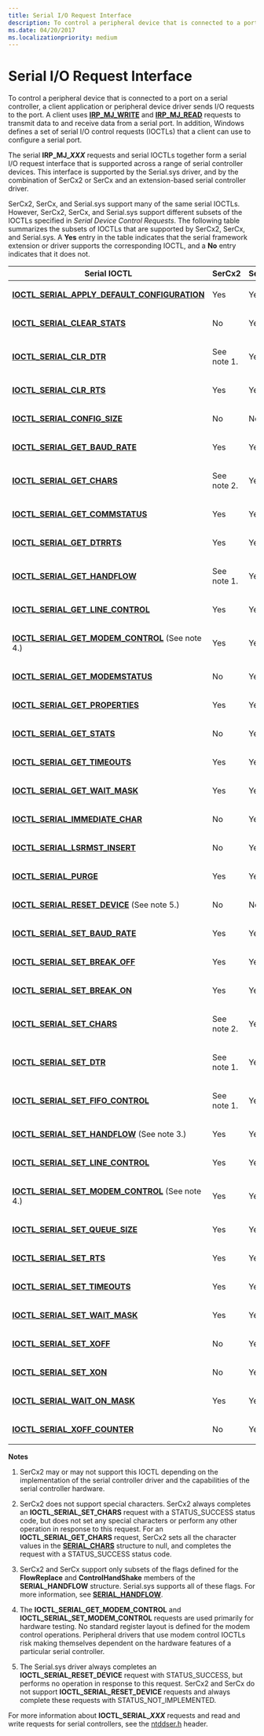 ```yaml
---
title: Serial I/O Request Interface
description: To control a peripheral device that is connected to a port on a serial controller, a client application or peripheral device driver sends I/O requests to the port.
ms.date: 04/20/2017
ms.localizationpriority: medium
---
```


# Serial I/O Request Interface

To control a peripheral device that is connected to a port on a serial controller, a client application or peripheral device driver sends I/O requests to the port. A client uses [**IRP\_MJ\_WRITE**](/previous-versions/ff546904(v=vs.85)) and [**IRP\_MJ\_READ**](/previous-versions/ff546883(v=vs.85)) requests to transmit data to and receive data from a serial port. In addition, Windows defines a set of serial I/O control requests (IOCTLs) that a client can use to configure a serial port.

The serial **IRP\_MJ\_<em>XXX</em>** requests and serial IOCTLs together form a serial I/O request interface that is supported across a range of serial controller devices. This interface is supported by the Serial.sys driver, and by the combination of SerCx2 or SerCx and an extension-based serial controller driver.

SerCx2, SerCx, and Serial.sys support many of the same serial IOCTLs. However, SerCx2, SerCx, and Serial.sys support different subsets of the IOCTLs specified in *Serial Device Control Requests*. The following table summarizes the subsets of IOCTLs that are supported by SerCx2, SerCx, and Serial.sys. A **Yes** entry in the table indicates that the serial framework extension or driver supports the corresponding IOCTL, and a **No** entry indicates that it does not.

<table>
<colgroup>
<col width="25%" />
<col width="25%" />
<col width="25%" />
<col width="25%" />
</colgroup>
<thead>
<tr class="header">
<th>Serial IOCTL</th>
<th>SerCx2</th>
<th>SerCx</th>
<th>Serial.sys</th>
</tr>
</thead>
<tbody>
<tr class="odd">
<td><p><a href="/windows-hardware/drivers/ddi/ntddser/ni-ntddser-ioctl_serial_apply_default_configuration" data-raw-source="[&lt;strong&gt;IOCTL_SERIAL_APPLY_DEFAULT_CONFIGURATION&lt;/strong&gt;](/windows-hardware/drivers/ddi/ntddser/ni-ntddser-ioctl_serial_apply_default_configuration)"><strong>IOCTL_SERIAL_APPLY_DEFAULT_CONFIGURATION</strong></a></p></td>
<td><p>Yes</p></td>
<td><p>Yes</p></td>
<td><p>No</p></td>
</tr>
<tr class="even">
<td><p><a href="/windows-hardware/drivers/ddi/ntddser/ni-ntddser-ioctl_serial_clear_stats" data-raw-source="[&lt;strong&gt;IOCTL_SERIAL_CLEAR_STATS&lt;/strong&gt;](/windows-hardware/drivers/ddi/ntddser/ni-ntddser-ioctl_serial_clear_stats)"><strong>IOCTL_SERIAL_CLEAR_STATS</strong></a></p></td>
<td><p>No</p></td>
<td><p>Yes</p></td>
<td><p>Yes</p></td>
</tr>
<tr class="odd">
<td><p><a href="/windows-hardware/drivers/ddi/ntddser/ni-ntddser-ioctl_serial_clr_dtr" data-raw-source="[&lt;strong&gt;IOCTL_SERIAL_CLR_DTR&lt;/strong&gt;](/windows-hardware/drivers/ddi/ntddser/ni-ntddser-ioctl_serial_clr_dtr)"><strong>IOCTL_SERIAL_CLR_DTR</strong></a></p></td>
<td><p>See note 1.</p></td>
<td><p>Yes</p></td>
<td><p>Yes</p></td>
</tr>
<tr class="even">
<td><p><a href="/windows-hardware/drivers/ddi/ntddser/ni-ntddser-ioctl_serial_clr_rts" data-raw-source="[&lt;strong&gt;IOCTL_SERIAL_CLR_RTS&lt;/strong&gt;](/windows-hardware/drivers/ddi/ntddser/ni-ntddser-ioctl_serial_clr_rts)"><strong>IOCTL_SERIAL_CLR_RTS</strong></a></p></td>
<td><p>Yes</p></td>
<td><p>Yes</p></td>
<td><p>Yes</p></td>
</tr>
<tr class="odd">
<td><p><a href="/windows-hardware/drivers/ddi/ntddser/ni-ntddser-ioctl_serial_config_size" data-raw-source="[&lt;strong&gt;IOCTL_SERIAL_CONFIG_SIZE&lt;/strong&gt;](/windows-hardware/drivers/ddi/ntddser/ni-ntddser-ioctl_serial_config_size)"><strong>IOCTL_SERIAL_CONFIG_SIZE</strong></a></p></td>
<td><p>No</p></td>
<td><p>No</p></td>
<td><p>Yes</p></td>
</tr>
<tr class="even">
<td><p><a href="/windows-hardware/drivers/ddi/ntddser/ni-ntddser-ioctl_serial_get_baud_rate" data-raw-source="[&lt;strong&gt;IOCTL_SERIAL_GET_BAUD_RATE&lt;/strong&gt;](/windows-hardware/drivers/ddi/ntddser/ni-ntddser-ioctl_serial_get_baud_rate)"><strong>IOCTL_SERIAL_GET_BAUD_RATE</strong></a></p></td>
<td><p>Yes</p></td>
<td><p>Yes</p></td>
<td><p>Yes</p></td>
</tr>
<tr class="odd">
<td><p><a href="/windows-hardware/drivers/ddi/ntddser/ni-ntddser-ioctl_serial_get_chars" data-raw-source="[&lt;strong&gt;IOCTL_SERIAL_GET_CHARS&lt;/strong&gt;](/windows-hardware/drivers/ddi/ntddser/ni-ntddser-ioctl_serial_get_chars)"><strong>IOCTL_SERIAL_GET_CHARS</strong></a></p></td>
<td><p>See note 2.</p></td>
<td><p>Yes</p></td>
<td><p>Yes</p></td>
</tr>
<tr class="even">
<td><p><a href="/windows-hardware/drivers/ddi/ntddser/ni-ntddser-ioctl_serial_get_commstatus" data-raw-source="[&lt;strong&gt;IOCTL_SERIAL_GET_COMMSTATUS&lt;/strong&gt;](/windows-hardware/drivers/ddi/ntddser/ni-ntddser-ioctl_serial_get_commstatus)"><strong>IOCTL_SERIAL_GET_COMMSTATUS</strong></a></p></td>
<td><p>Yes</p></td>
<td><p>Yes</p></td>
<td><p>Yes</p></td>
</tr>
<tr class="odd">
<td><p><a href="/windows-hardware/drivers/ddi/ntddser/ni-ntddser-ioctl_serial_get_dtrrts" data-raw-source="[&lt;strong&gt;IOCTL_SERIAL_GET_DTRRTS&lt;/strong&gt;](/windows-hardware/drivers/ddi/ntddser/ni-ntddser-ioctl_serial_get_dtrrts)"><strong>IOCTL_SERIAL_GET_DTRRTS</strong></a></p></td>
<td><p>Yes</p></td>
<td><p>Yes</p></td>
<td><p>Yes</p></td>
</tr>
<tr class="even">
<td><p><a href="/windows-hardware/drivers/ddi/ntddser/ni-ntddser-ioctl_serial_get_handflow" data-raw-source="[&lt;strong&gt;IOCTL_SERIAL_GET_HANDFLOW&lt;/strong&gt;](/windows-hardware/drivers/ddi/ntddser/ni-ntddser-ioctl_serial_get_handflow)"><strong>IOCTL_SERIAL_GET_HANDFLOW</strong></a></p></td>
<td><p>See note 1.</p></td>
<td><p>Yes</p></td>
<td><p>Yes</p></td>
</tr>
<tr class="odd">
<td><p><a href="/windows-hardware/drivers/ddi/ntddser/ni-ntddser-ioctl_serial_get_line_control" data-raw-source="[&lt;strong&gt;IOCTL_SERIAL_GET_LINE_CONTROL&lt;/strong&gt;](/windows-hardware/drivers/ddi/ntddser/ni-ntddser-ioctl_serial_get_line_control)"><strong>IOCTL_SERIAL_GET_LINE_CONTROL</strong></a></p></td>
<td><p>Yes</p></td>
<td><p>Yes</p></td>
<td><p>Yes</p></td>
</tr>
<tr class="even">
<td><p><a href="/windows-hardware/drivers/ddi/ntddser/ni-ntddser-ioctl_serial_get_modem_control" data-raw-source="[&lt;strong&gt;IOCTL_SERIAL_GET_MODEM_CONTROL&lt;/strong&gt;](/windows-hardware/drivers/ddi/ntddser/ni-ntddser-ioctl_serial_get_modem_control)"><strong>IOCTL_SERIAL_GET_MODEM_CONTROL</strong></a> (See note 4.)</p></td>
<td><p>Yes</p></td>
<td><p>Yes</p></td>
<td><p>Yes</p></td>
</tr>
<tr class="odd">
<td><p><a href="/windows-hardware/drivers/ddi/ntddser/ni-ntddser-ioctl_serial_get_modemstatus" data-raw-source="[&lt;strong&gt;IOCTL_SERIAL_GET_MODEMSTATUS&lt;/strong&gt;](/windows-hardware/drivers/ddi/ntddser/ni-ntddser-ioctl_serial_get_modemstatus)"><strong>IOCTL_SERIAL_GET_MODEMSTATUS</strong></a></p></td>
<td><p>No</p></td>
<td><p>Yes</p></td>
<td><p>Yes</p></td>
</tr>
<tr class="even">
<td><p><a href="/windows-hardware/drivers/ddi/ntddser/ni-ntddser-ioctl_serial_get_properties" data-raw-source="[&lt;strong&gt;IOCTL_SERIAL_GET_PROPERTIES&lt;/strong&gt;](/windows-hardware/drivers/ddi/ntddser/ni-ntddser-ioctl_serial_get_properties)"><strong>IOCTL_SERIAL_GET_PROPERTIES</strong></a></p></td>
<td><p>Yes</p></td>
<td><p>Yes</p></td>
<td><p>Yes</p></td>
</tr>
<tr class="odd">
<td><p><a href="/windows-hardware/drivers/ddi/ntddser/ni-ntddser-ioctl_serial_get_stats" data-raw-source="[&lt;strong&gt;IOCTL_SERIAL_GET_STATS&lt;/strong&gt;](/windows-hardware/drivers/ddi/ntddser/ni-ntddser-ioctl_serial_get_stats)"><strong>IOCTL_SERIAL_GET_STATS</strong></a></p></td>
<td><p>No</p></td>
<td><p>Yes</p></td>
<td><p>Yes</p></td>
</tr>
<tr class="even">
<td><p><a href="/windows-hardware/drivers/ddi/ntddser/ni-ntddser-ioctl_serial_get_timeouts" data-raw-source="[&lt;strong&gt;IOCTL_SERIAL_GET_TIMEOUTS&lt;/strong&gt;](/windows-hardware/drivers/ddi/ntddser/ni-ntddser-ioctl_serial_get_timeouts)"><strong>IOCTL_SERIAL_GET_TIMEOUTS</strong></a></p></td>
<td><p>Yes</p></td>
<td><p>Yes</p></td>
<td><p>Yes</p></td>
</tr>
<tr class="odd">
<td><p><a href="/windows-hardware/drivers/ddi/ntddser/ni-ntddser-ioctl_serial_get_wait_mask" data-raw-source="[&lt;strong&gt;IOCTL_SERIAL_GET_WAIT_MASK&lt;/strong&gt;](/windows-hardware/drivers/ddi/ntddser/ni-ntddser-ioctl_serial_get_wait_mask)"><strong>IOCTL_SERIAL_GET_WAIT_MASK</strong></a></p></td>
<td><p>Yes</p></td>
<td><p>Yes</p></td>
<td><p>Yes</p></td>
</tr>
<tr class="even">
<td><p><a href="/windows-hardware/drivers/ddi/ntddser/ni-ntddser-ioctl_serial_immediate_char" data-raw-source="[&lt;strong&gt;IOCTL_SERIAL_IMMEDIATE_CHAR&lt;/strong&gt;](/windows-hardware/drivers/ddi/ntddser/ni-ntddser-ioctl_serial_immediate_char)"><strong>IOCTL_SERIAL_IMMEDIATE_CHAR</strong></a></p></td>
<td><p>No</p></td>
<td><p>Yes</p></td>
<td><p>Yes</p></td>
</tr>
<tr class="odd">
<td><p><a href="/windows-hardware/drivers/ddi/ntddser/ni-ntddser-ioctl_serial_lsrmst_insert" data-raw-source="[&lt;strong&gt;IOCTL_SERIAL_LSRMST_INSERT&lt;/strong&gt;](/windows-hardware/drivers/ddi/ntddser/ni-ntddser-ioctl_serial_lsrmst_insert)"><strong>IOCTL_SERIAL_LSRMST_INSERT</strong></a></p></td>
<td><p>No</p></td>
<td><p>Yes</p></td>
<td><p>Yes</p></td>
</tr>
<tr class="even">
<td><p><a href="/windows-hardware/drivers/ddi/ntddser/ni-ntddser-ioctl_serial_purge" data-raw-source="[&lt;strong&gt;IOCTL_SERIAL_PURGE&lt;/strong&gt;](/windows-hardware/drivers/ddi/ntddser/ni-ntddser-ioctl_serial_purge)"><strong>IOCTL_SERIAL_PURGE</strong></a></p></td>
<td><p>Yes</p></td>
<td><p>Yes</p></td>
<td><p>Yes</p></td>
</tr>
<tr class="odd">
<td><p><a href="/windows-hardware/drivers/ddi/ntddser/ni-ntddser-ioctl_serial_reset_device" data-raw-source="[&lt;strong&gt;IOCTL_SERIAL_RESET_DEVICE&lt;/strong&gt;](/windows-hardware/drivers/ddi/ntddser/ni-ntddser-ioctl_serial_reset_device)"><strong>IOCTL_SERIAL_RESET_DEVICE</strong></a> (See note 5.)</p></td>
<td><p>No</p></td>
<td><p>No</p></td>
<td><p>Yes</p></td>
</tr>
<tr class="even">
<td><p><a href="/windows-hardware/drivers/ddi/ntddser/ni-ntddser-ioctl_serial_set_baud_rate" data-raw-source="[&lt;strong&gt;IOCTL_SERIAL_SET_BAUD_RATE&lt;/strong&gt;](/windows-hardware/drivers/ddi/ntddser/ni-ntddser-ioctl_serial_set_baud_rate)"><strong>IOCTL_SERIAL_SET_BAUD_RATE</strong></a></p></td>
<td><p>Yes</p></td>
<td><p>Yes</p></td>
<td><p>Yes</p></td>
</tr>
<tr class="odd">
<td><p><a href="/windows-hardware/drivers/ddi/ntddser/ni-ntddser-ioctl_serial_set_break_off" data-raw-source="[&lt;strong&gt;IOCTL_SERIAL_SET_BREAK_OFF&lt;/strong&gt;](/windows-hardware/drivers/ddi/ntddser/ni-ntddser-ioctl_serial_set_break_off)"><strong>IOCTL_SERIAL_SET_BREAK_OFF</strong></a></p></td>
<td><p>Yes</p></td>
<td><p>Yes</p></td>
<td><p>Yes</p></td>
</tr>
<tr class="even">
<td><p><a href="/windows-hardware/drivers/ddi/ntddser/ni-ntddser-ioctl_serial_set_break_on" data-raw-source="[&lt;strong&gt;IOCTL_SERIAL_SET_BREAK_ON&lt;/strong&gt;](/windows-hardware/drivers/ddi/ntddser/ni-ntddser-ioctl_serial_set_break_on)"><strong>IOCTL_SERIAL_SET_BREAK_ON</strong></a></p></td>
<td><p>Yes</p></td>
<td><p>Yes</p></td>
<td><p>Yes</p></td>
</tr>
<tr class="odd">
<td><p><a href="/windows-hardware/drivers/ddi/ntddser/ni-ntddser-ioctl_serial_set_chars" data-raw-source="[&lt;strong&gt;IOCTL_SERIAL_SET_CHARS&lt;/strong&gt;](/windows-hardware/drivers/ddi/ntddser/ni-ntddser-ioctl_serial_set_chars)"><strong>IOCTL_SERIAL_SET_CHARS</strong></a></p></td>
<td><p>See note 2.</p></td>
<td><p>Yes</p></td>
<td><p>Yes</p></td>
</tr>
<tr class="even">
<td><p><a href="/windows-hardware/drivers/ddi/ntddser/ni-ntddser-ioctl_serial_set_dtr" data-raw-source="[&lt;strong&gt;IOCTL_SERIAL_SET_DTR&lt;/strong&gt;](/windows-hardware/drivers/ddi/ntddser/ni-ntddser-ioctl_serial_set_dtr)"><strong>IOCTL_SERIAL_SET_DTR</strong></a></p></td>
<td><p>See note 1.</p></td>
<td><p>Yes</p></td>
<td><p>Yes</p></td>
</tr>
<tr class="odd">
<td><p><a href="/windows-hardware/drivers/ddi/ntddser/ni-ntddser-ioctl_serial_set_fifo_control" data-raw-source="[&lt;strong&gt;IOCTL_SERIAL_SET_FIFO_CONTROL&lt;/strong&gt;](/windows-hardware/drivers/ddi/ntddser/ni-ntddser-ioctl_serial_set_fifo_control)"><strong>IOCTL_SERIAL_SET_FIFO_CONTROL</strong></a></p></td>
<td><p>See note 1.</p></td>
<td><p>Yes</p></td>
<td><p>Yes</p></td>
</tr>
<tr class="even">
<td><p><a href="/windows-hardware/drivers/ddi/ntddser/ni-ntddser-ioctl_serial_set_handflow" data-raw-source="[&lt;strong&gt;IOCTL_SERIAL_SET_HANDFLOW&lt;/strong&gt;](/windows-hardware/drivers/ddi/ntddser/ni-ntddser-ioctl_serial_set_handflow)"><strong>IOCTL_SERIAL_SET_HANDFLOW</strong></a> (See note 3.)</p></td>
<td><p>Yes</p></td>
<td><p>Yes</p></td>
<td><p>Yes</p></td>
</tr>
<tr class="odd">
<td><p><a href="/windows-hardware/drivers/ddi/ntddser/ni-ntddser-ioctl_serial_set_line_control" data-raw-source="[&lt;strong&gt;IOCTL_SERIAL_SET_LINE_CONTROL&lt;/strong&gt;](/windows-hardware/drivers/ddi/ntddser/ni-ntddser-ioctl_serial_set_line_control)"><strong>IOCTL_SERIAL_SET_LINE_CONTROL</strong></a></p></td>
<td><p>Yes</p></td>
<td><p>Yes</p></td>
<td><p>Yes</p></td>
</tr>
<tr class="even">
<td><p><a href="/windows-hardware/drivers/ddi/ntddser/ni-ntddser-ioctl_serial_set_modem_control" data-raw-source="[&lt;strong&gt;IOCTL_SERIAL_SET_MODEM_CONTROL&lt;/strong&gt;](/windows-hardware/drivers/ddi/ntddser/ni-ntddser-ioctl_serial_set_modem_control)"><strong>IOCTL_SERIAL_SET_MODEM_CONTROL</strong></a> (See note 4.)</p></td>
<td><p>Yes</p></td>
<td><p>Yes</p></td>
<td><p>Yes</p></td>
</tr>
<tr class="odd">
<td><p><a href="/windows-hardware/drivers/ddi/ntddser/ni-ntddser-ioctl_serial_set_queue_size" data-raw-source="[&lt;strong&gt;IOCTL_SERIAL_SET_QUEUE_SIZE&lt;/strong&gt;](/windows-hardware/drivers/ddi/ntddser/ni-ntddser-ioctl_serial_set_queue_size)"><strong>IOCTL_SERIAL_SET_QUEUE_SIZE</strong></a></p></td>
<td><p>Yes</p></td>
<td><p>Yes</p></td>
<td><p>Yes</p></td>
</tr>
<tr class="even">
<td><p><a href="/windows-hardware/drivers/ddi/ntddser/ni-ntddser-ioctl_serial_set_rts" data-raw-source="[&lt;strong&gt;IOCTL_SERIAL_SET_RTS&lt;/strong&gt;](/windows-hardware/drivers/ddi/ntddser/ni-ntddser-ioctl_serial_set_rts)"><strong>IOCTL_SERIAL_SET_RTS</strong></a></p></td>
<td><p>Yes</p></td>
<td><p>Yes</p></td>
<td><p>Yes</p></td>
</tr>
<tr class="odd">
<td><p><a href="/windows-hardware/drivers/ddi/ntddser/ni-ntddser-ioctl_serial_set_timeouts" data-raw-source="[&lt;strong&gt;IOCTL_SERIAL_SET_TIMEOUTS&lt;/strong&gt;](/windows-hardware/drivers/ddi/ntddser/ni-ntddser-ioctl_serial_set_timeouts)"><strong>IOCTL_SERIAL_SET_TIMEOUTS</strong></a></p></td>
<td><p>Yes</p></td>
<td><p>Yes</p></td>
<td><p>Yes</p></td>
</tr>
<tr class="even">
<td><p><a href="/windows-hardware/drivers/ddi/ntddser/ni-ntddser-ioctl_serial_set_wait_mask" data-raw-source="[&lt;strong&gt;IOCTL_SERIAL_SET_WAIT_MASK&lt;/strong&gt;](/windows-hardware/drivers/ddi/ntddser/ni-ntddser-ioctl_serial_set_wait_mask)"><strong>IOCTL_SERIAL_SET_WAIT_MASK</strong></a></p></td>
<td><p>Yes</p></td>
<td><p>Yes</p></td>
<td><p>Yes</p></td>
</tr>
<tr class="odd">
<td><p><a href="/windows-hardware/drivers/ddi/ntddser/ni-ntddser-ioctl_serial_set_xoff" data-raw-source="[&lt;strong&gt;IOCTL_SERIAL_SET_XOFF&lt;/strong&gt;](/windows-hardware/drivers/ddi/ntddser/ni-ntddser-ioctl_serial_set_xoff)"><strong>IOCTL_SERIAL_SET_XOFF</strong></a></p></td>
<td><p>No</p></td>
<td><p>Yes</p></td>
<td><p>Yes</p></td>
</tr>
<tr class="even">
<td><p><a href="/windows-hardware/drivers/ddi/ntddser/ni-ntddser-ioctl_serial_set_xon" data-raw-source="[&lt;strong&gt;IOCTL_SERIAL_SET_XON&lt;/strong&gt;](/windows-hardware/drivers/ddi/ntddser/ni-ntddser-ioctl_serial_set_xon)"><strong>IOCTL_SERIAL_SET_XON</strong></a></p></td>
<td><p>No</p></td>
<td><p>Yes</p></td>
<td><p>Yes</p></td>
</tr>
<tr class="odd">
<td><p><a href="/windows-hardware/drivers/ddi/ntddser/ni-ntddser-ioctl_serial_wait_on_mask" data-raw-source="[&lt;strong&gt;IOCTL_SERIAL_WAIT_ON_MASK&lt;/strong&gt;](/windows-hardware/drivers/ddi/ntddser/ni-ntddser-ioctl_serial_wait_on_mask)"><strong>IOCTL_SERIAL_WAIT_ON_MASK</strong></a></p></td>
<td><p>Yes</p></td>
<td><p>Yes</p></td>
<td><p>Yes</p></td>
</tr>
<tr class="even">
<td><p><a href="/windows-hardware/drivers/ddi/ntddser/ni-ntddser-ioctl_serial_xoff_counter" data-raw-source="[&lt;strong&gt;IOCTL_SERIAL_XOFF_COUNTER&lt;/strong&gt;](/windows-hardware/drivers/ddi/ntddser/ni-ntddser-ioctl_serial_xoff_counter)"><strong>IOCTL_SERIAL_XOFF_COUNTER</strong></a></p></td>
<td><p>No</p></td>
<td><p>Yes</p></td>
<td><p>Yes</p></td>
</tr>
</tbody>
</table>


**Notes**

1. SerCx2 may or may not support this IOCTL depending on the implementation of the serial controller driver and the capabilities of the serial controller hardware.

2. SerCx2 does not support special characters. SerCx2 always completes an **IOCTL\_SERIAL\_SET\_CHARS** request with a STATUS\_SUCCESS status code, but does not set any special characters or perform any other operation in response to this request. For an **IOCTL\_SERIAL\_GET\_CHARS** request, SerCx2 sets all the character values in the [**SERIAL\_CHARS**](/windows-hardware/drivers/ddi/ntddser/ns-ntddser-_serial_chars) structure to null, and completes the request with a STATUS\_SUCCESS status code.

3. SerCx2 and SerCx support only subsets of the flags defined for the **FlowReplace** and **ControlHandShake** members of the **SERIAL\_HANDFLOW** structure. Serial.sys supports all of these flags. For more information, see [**SERIAL\_HANDFLOW**](/windows-hardware/drivers/ddi/ntddser/ns-ntddser-_serial_handflow).

4. The **IOCTL\_SERIAL\_GET\_MODEM\_CONTROL** and **IOCTL\_SERIAL\_SET\_MODEM\_CONTROL** requests are used primarily for hardware testing. No standard register layout is defined for the modem control operations. Peripheral drivers that use modem control IOCTLs risk making themselves dependent on the hardware features of a particular serial controller.

5. The Serial.sys driver always completes an **IOCTL\_SERIAL\_RESET\_DEVICE** request with STATUS\_SUCCESS, but performs no operation in response to this request. SerCx2 and SerCx do not support **IOCTL\_SERIAL\_RESET\_DEVICE** requests and always complete these requests with STATUS\_NOT\_IMPLEMENTED.

For more information about **IOCTL\_SERIAL\_<em>XXX</em>** requests and read and write requests for serial controllers, see the [ntddser.h](/windows-hardware/drivers/ddi/ntddser/) header.
